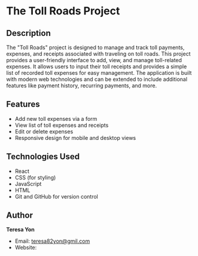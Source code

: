 # The Toll Roads Project

## Description

The "Toll Roads" project is designed to manage and track toll payments, expenses, and receipts associated with traveling on toll roads. This project provides a user-friendly interface to add, view, and manage toll-related expenses. It allows users to input their toll receipts and provides a simple list of recorded toll expenses for easy management. The application is built with modern web technologies and can be extended to include additional features like payment history, recurring payments, and more.

## Features

- Add new toll expenses via a form
- View list of toll expenses and receipts
- Edit or delete expenses
- Responsive design for mobile and desktop views

## Technologies Used

- React
- CSS (for styling)
- JavaScript
- HTML
- Git and GitHub for version control

## Author

**Teresa Yon**  
- Email: teresa82yon@gmil.com
- Website:

